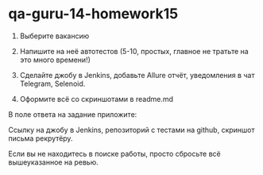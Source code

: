 # qa-guru-14-homework15

1. Выберите вакансию 

2. Напишите на неё автотестов (5-10, простых, главное не тратьте на это много времени!)

3. Сделайте джобу в Jenkins, добавьте Allure отчёт, уведомления в чат Telegram, Selenoid.

4. Оформите всё со скриншотами в readme.md

В поле ответа на задание приложите:

Ссылку на джобу в Jenkins, репозиторий с тестами на github, скриншот письма рекрутёру.

Если вы не находитесь в поиске работы, просто сбросьте всё вышеуказанное на ревью. 
